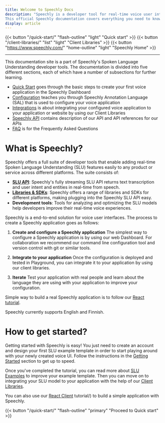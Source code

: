 ```yaml
---
title: Welcome to Speechly Docs
description: "Speechly is a developer tool for real-time voice user interfaces. 
This official Speechly documentation covers everything you need to know from learning the basics to building sophisticated voice user interfaces and training your Spoken Language Understanding models."
display: article
---
```


{{< button "/quick-start/" "flash-outline" "light" "Quick start" >}}
{{< button "/client-libraries/" "list" "light" "Client Libraries" >}}
{{< button "https://www.speechly.com/" "home-outline" "light" "Speechly Home" >}}

---

This documentation site is a part of Speechly's Spoken Language Understanding developer tools. The documentation is divided into five different sections, each of which have a number of subsections for further learning.

- [Quick Start](/quick-start/) goes through the basic steps to create your first voice application in the Speechly Dashboard
- [Configuration](/slu-examples/) teaches you through Speechly Annotation Language (SAL) that is used to configure your voice application
- [Integrations](/client-libraries/) is about integrating your configured voice application to your application or website by using our Client Libraries
- [Speechly API](/speechly-api/) contains description of our API and API references for our APIs
- [FAQ](/faq/) is for the Frequently Asked Questions

# What is Speechly?

Speechly offers a full suite of developer tools that enable adding real-time Spoken Language Understanding (SLU) features easily to any product or service across different platforms. The suite consists of:

- **[SLU API](/speechly-api/)**: Speechly's fully streaming SLU API returns text transcription and user intent and entities in real-time from speech.
- **[Libraries & SDKs](/client-libraries/)**: Speechly offers a range of libraries and SDKs for different platforms, making plugging into the Speechly SLU API easy.
- **Development tools**: Tools for analyzing and optimizing the SLU models help developers improve their real-time voice experiences.

Speechly is a end-to-end solution for voice user interfaces. The process to create a Speechly application goes as follows:

1) **Create and configure a Speechly application**
The simplest way to configure a Speechly application is by using our web Dashboard. For collaboration we recommend our command line configuration tool and version control with git or similar tools.

2) **Integrate to your application**
Once the configuration is deployed and tested in Playground, you can integrate it to your application by using our client libraries. 

3) **Iterate**
Test your application with real people and learn about the language they are using with your application to improve your configuration.

Simple way to build a real Speechly application is to follow our [React tutorial](/client-libraries/react/tutorial/).


Speechly currently supports English and Finnish.

# How to get started?

Getting started with Speechly is easy! You just need to create an account and design your first SLU example template in order to start playing around with your newly created voice UI. Follow the instructions in the [Getting Started](/quick-start/) section to get up to speed.

Once you've completed the tutorial, you can read more about [SLU Examples](#) to improve your example template. Then you can move on to integrating your SLU model to your application with the help of our [Client Libraries](/client-libraries/).

You can also use our [React Client](/client-libraries/react/tutorial/) tutorial/) to build a simple application with Speechly.

{{< button "/quick-start/" "flash-outline" "primary" "Proceed to Quick start" >}}
